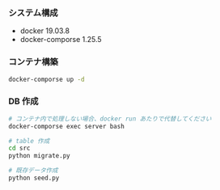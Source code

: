 ### システム構成
- docker 19.03.8
- docker-comporse 1.25.5

### コンテナ構築
```bash
docker-comporse up -d
```

### DB 作成
```bash
# コンテナ内で処理しない場合、docker run あたりで代替してください
docker-comporse exec server bash

# table 作成
cd src
python migrate.py

# 既存データ作成
python seed.py
```